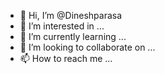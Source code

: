 - 👋 Hi, I’m @Dineshparasa
- 👀 I’m interested in ...
- 🌱 I’m currently learning ...
- 💞️ I’m looking to collaborate on ...
- 📫 How to reach me ...

<!---
Dineshparasa/Dineshparasa is a ✨ special ✨ repository because its `README.md` (this file) appears on your GitHub profile.
You can click the Preview link to take a look at your changes.
--->
